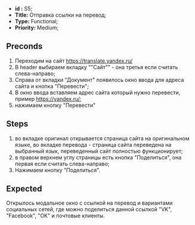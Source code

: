  - **id :** S5;
 - **Title:** Отправка ссылки на перевод;
 - **Type:** Functional;
 - **Priority:** Medium;

## Preconds

1. Переходим на сайт https://translate.yandex.ru/
2. В header выбираем вкладку ""Сайт"" - она третья если считать слева-направо;
3. Справа от вкладки "Документ" появилось окно ввода для адреса сайта и кнопка "Перевести";
4. В окно ввода вставляем адрес сайта который нужно перевести, пример https://yаndex.ru/;
5. нажимаем кнопку "Перевести"

## Steps

 1. во вкладке оригинал открывается страница сайта на оригинальном языке, во вкладке перевода - страница сайта переведена на выбранный язык, переведенный сайт полностью функционирует;
 2. в правом верхнем углу страницы есть кнопка "Поделиться", она первая если считать слева-направо;
 3. Нажимаем кнопку "Поделиться".
 
## Expected
  
  Открылось модальное окно с ссылкой на перевод и вариантами социальных сетей, где можно поделиться данной ссылкой "VK", "Facebook", "OK" и почтовые клиенты.